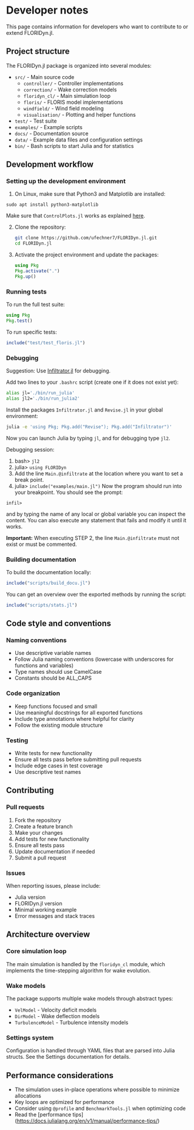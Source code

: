 # Developer notes

This page contains information for developers who want to contribute to or extend FLORIDyn.jl.

## Project structure

The FLORIDyn.jl package is organized into several modules:

- `src/` - Main source code
  - `controller/` - Controller implementations
  - `correction/` - Wake correction models
  - `floridyn_cl/` - Main simulation loop
  - `floris/` - FLORIS model implementations
  - `windfield/` - Wind field modeling
  - `visualisation/` - Plotting and helper functions
- `test/` - Test suite
- `examples/` - Example scripts
- `docs/` - Documentation source
- `data/` - Example data files and configuration settings
- `bin/` - Bash scripts to start Julia and for statistics

## Development workflow

### Setting up the development environment

1. On Linux, make sure that Python3 and Matplotlib are installed:
```
sudo apt install python3-matplotlib
```
 
Make sure that `ControlPlots.jl` works as explained [here](https://github.com/aenarete/ControlPlots.jl?tab=readme-ov-file#installation).

2. Clone the repository:
   ```bash
   git clone https://github.com/ufechner7/FLORIDyn.jl.git
   cd FLORIDyn.jl
   ```

3. Activate the project environment and update the packages:
   ```julia
   using Pkg
   Pkg.activate(".")
   Pkg.up()
   ```

### Running tests

To run the full test suite:
```julia
using Pkg
Pkg.test()
```

To run specific tests:
```julia
include("test/test_floris.jl")
```

### Debugging
Suggestion: Use [Infiltrator.jl](https://github.com/JuliaDebug/Infiltrator.jl) for debugging.

Add two lines to your `.bashrc` script (create one if it does not exist yet):
```bash
alias jl='./bin/run_julia'
alias jl2='./bin/run_julia2'
```
Install the packages `Infiltrator.jl` and `Revise.jl` in your global environment:
```bash
julia -e 'using Pkg; Pkg.add("Revise"); Pkg.add("Infiltrator")'
```
Now you can launch Julia by typing `jl`, and for debugging type `jl2`.

Debugging session:
1. bash> `jl2`
2. julia> `using FLORIDyn`
3. Add the line `Main.@infiltrate` at the location where you want to set a break point.
4. julia> `include("examples/main.jl")`
Now the program should run into your breakpoint. You should see the prompt:
```
infil> 
```
and by typing the name of any local or global variable you can inspect the content.
You can also execute any statement that fails and modify it until it works.

**Important:** When executing STEP 2, the line `Main.@infiltrate` must not exist
or must be commented.

### Building documentation

To build the documentation locally:
```julia
include("scripts/build_docu.jl")
```
You can get an overview over the exported methods by running the script:
```julia
include("scripts/stats.jl")
```

## Code style and conventions

### Naming conventions
- Use descriptive variable names
- Follow Julia naming conventions (lowercase with underscores for functions and variables)
- Type names should use CamelCase
- Constants should be ALL_CAPS

### Code organization
- Keep functions focused and small
- Use meaningful docstrings for all exported functions
- Include type annotations where helpful for clarity
- Follow the existing module structure

### Testing
- Write tests for new functionality
- Ensure all tests pass before submitting pull requests
- Include edge cases in test coverage
- Use descriptive test names

## Contributing

### Pull requests
1. Fork the repository
2. Create a feature branch
3. Make your changes
4. Add tests for new functionality
5. Ensure all tests pass
6. Update documentation if needed
7. Submit a pull request

### Issues
When reporting issues, please include:
- Julia version
- FLORIDyn.jl version
- Minimal working example
- Error messages and stack traces

## Architecture overview

### Core simulation loop
The main simulation is handled by the `floridyn_cl` module, which implements the time-stepping algorithm for wake evolution.

### Wake models
The package supports multiple wake models through abstract types:
- `VelModel` - Velocity deficit models
- `DirModel` - Wake deflection models
- `TurbulenceModel` - Turbulence intensity models

### Settings system
Configuration is handled through YAML files that are parsed into Julia structs. See the Settings documentation for details.

## Performance considerations
- The simulation uses in-place operations where possible to minimize allocations
- Key loops are optimized for performance
- Consider using `@profile` and `BenchmarkTools.jl` when optimizing code
- Read the [performance tips] (https://docs.julialang.org/en/v1/manual/performance-tips/)
